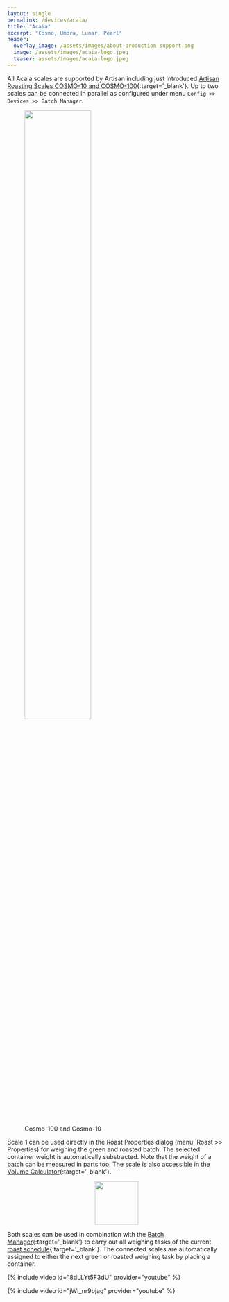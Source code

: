 ```yaml
---
layout: single
permalink: /devices/acaia/
title: "Acaia"
excerpt: "Cosmo, Umbra, Lunar, Pearl"
header:
  overlay_image: /assets/images/about-production-support.png
  image: /assets/images/acaia-logo.jpeg
  teaser: assets/images/acaia-logo.jpeg
---
```


All Acaia scales are supported by Artisan including just introduced [Artisan Roasting Scales COSMO-10 and COSMO-100](https://acaia.co/products/cosmo-landing?srsltid=AfmBOop6vxt2frQz1TVPU4y8EN4dMqZu0pou18Xydi_cqkNvVvlKvyLS){:target='_blank'}. Up to two scales can be connected in parallel as configured under menu `Config >> Devices >> Batch Manager`.

<figure class="half">
<a href="https://eu.acaia.co/blogs/news/cosmo-and-umbra-lunar-duo" target="_blank">
<img width="60%" src="{{ site.baseurl }}/assets/images/posts/cosmo.png"></a>
    <figcaption>Cosmo-100 and Cosmo-10</figcaption>
</figure>

Scale 1 can be used directly in the Roast Properties dialog (menu `Roast >> Properties) for weighing the green and roasted batch. The selected container weight is automatically substracted. Note that the weight of a batch can be measured in parts too. The scale is also accessible in the [Volume Calculator](https://artisan-roasterscope.blogspot.com/2014/11/batch-volume-and-bean-density.html){:target='_blank'}.

<p style="text-align: center;">
<a href="https://doc.artisan.plus/docs/batch-manager/" target="_blank">
<img src="{{ site.baseurl }}/assets/images/batch-manager.svg" width="100px"></a>
</p>

Both scales can be used in combination with the [Batch Manager](https://doc.artisan.plus/docs/batch-manager/){:target='_blank'} to carry out all weighing tasks of the current [roast schedule](https://doc.artisan.plus/docs/schedule/){:target='_blank'}. The connected scales are automatically assigned to either the next green or roasted weighing task by placing a container.

{% include video id="8dLLYt5F3dU" provider="youtube" %}

{% include video id="jWI_nr9bjag" provider="youtube" %}


